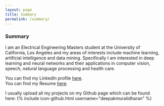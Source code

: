 ```yaml
---
layout: page
title: Summary
permalink: /summary/
---
```


### Summary

I am an Electrical Engineering Masters student at the University of California, Los Angeles and my areas of interests include machine learning, artificial intelligence and data mining. Specifically I am interested in deep learning and neural networks and their applications in computer vision, speech, natural language processing and health care.

You can find my LinkedIn profile [here](https://www.linkedin.com/in/muralidharandeepak).  
You can find my Resume [here]().

I usually upload all my projects on my Github page which can be found here:
{% include icon-github.html username="deepakmuralidharan" %}
